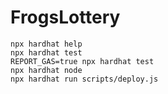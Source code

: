 # FrogsLottery


```shell
npx hardhat help
npx hardhat test
REPORT_GAS=true npx hardhat test
npx hardhat node
npx hardhat run scripts/deploy.js
```
